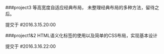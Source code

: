 ###project3 等高宽度自适应经典布局， 未整理经典布局的多种方法，留待之后。

提交于 #2016.3.15.20:00


###project1&2 HTML语义化标签的使用以及简单的CSS布局，实现基本设计

提交于 #2016.3.16.22:00

